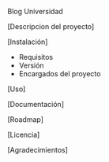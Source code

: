 Blog Universidad

[Descripcion del proyecto]

[Instalación]
- Requisitos
- Versión
- Encargados del proyecto

[Uso]

[Documentación]

[Roadmap]

[Licencia]

[Agradecimientos]
